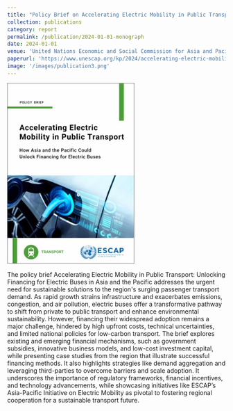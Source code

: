 ```yaml
---
title: "Policy Brief on Accelerating Electric Mobility in Public Transport: How Asia and the Pacific Could Unlock Financing for Electric Buses"
collection: publications
category: report
permalink: /publication/2024-01-01-monograph
date: 2024-01-01
venue: 'United Nations Economic and Social Commission for Asia and Pacific'
paperurl: 'https://www.unescap.org/kp/2024/accelerating-electric-mobility-public-transport-how-asia-and-pacific-could-unlock-financing'
image: '/images/publication3.png'
---
```

<img src=' /images/financingebuses.png'>

The policy brief Accelerating Electric Mobility in Public Transport: Unlocking Financing for Electric Buses in Asia and the Pacific addresses the urgent need for sustainable solutions to the region's surging passenger transport demand. As rapid growth strains infrastructure and exacerbates emissions, congestion, and air pollution, electric buses offer a transformative pathway to shift from private to public transport and enhance environmental sustainability. However, financing their widespread adoption remains a major challenge, hindered by high upfront costs, technical uncertainties, and limited national policies for low-carbon transport. The brief explores existing and emerging financial mechanisms, such as government subsidies, innovative business models, and low-cost investment capital, while presenting case studies from the region that illustrate successful financing methods. It also highlights strategies like demand aggregation and leveraging third-parties to overcome barriers and scale adoption. It underscores the importance of regulatory frameworks, financial incentives, and technology advancements, while showcasing initiatives like ESCAP’s Asia-Pacific Initiative on Electric Mobility as pivotal to fostering regional cooperation for a sustainable transport future.
